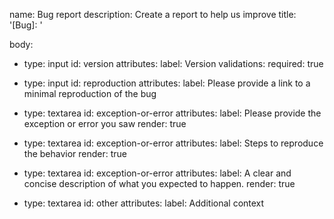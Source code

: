 name: Bug report
description: Create a report to help us improve
title: '[Bug]: '

body:

- type: input
  id: version
  attributes:
  label: Version
  validations:
  required: true

- type: input
  id: reproduction
  attributes:
  label: Please provide a link to a minimal reproduction of the bug

- type: textarea
  id: exception-or-error
  attributes:
  label: Please provide the exception or error you saw
  render: true

- type: textarea
  id: exception-or-error
  attributes:
  label: Steps to reproduce the behavior
  render: true

- type: textarea
  id: exception-or-error
  attributes:
  label: A clear and concise description of what you expected to happen.
  render: true

- type: textarea
  id: other
  attributes:
  label: Additional context
